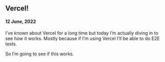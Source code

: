 ## Vercel!
#### 12 June, 2022

I’ve known about Vercel for a long time but today I’m actually diving in to see how it works. Mostly because if I’m using Vercel I’ll be able to do E2E tests.

So I’m going to see if this works.
